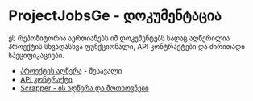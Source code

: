 # ProjectJobsGe - დოკუმენტაცია

ეს რეპოზიტორია აერთიანებს იმ დოკუმენტებს სადაც აღწერილია პროექტის სხვადასხვა ფუნქციონალი, API კონტრაქტები და ძირითადი სპეციფიკაციები. 

* [პროექტის აღწერა](https://github.com/ProjectJobsGe/Docs/blob/master/intro.md) - შესავალი
* [API კონტრაქტი](https://github.com/ProjectJobsGe/Docs/blob/master/api/contract.md)
* [Scrapper - ის აღწერა და მოთხოვნები](https://github.com/ProjectJobsGe/Docs/blob/master/scrapper/Readme.md)

